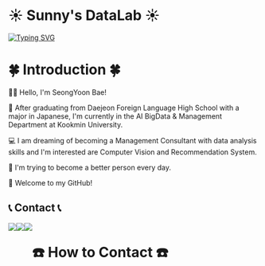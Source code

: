 # ☀️ Sunny's DataLab ☀️
<a href="https://git.io/typing-svg"><img src="https://readme-typing-svg.demolab.com?font=Playfair+Display&weight=900&size=60&duration=2000&pause=2000&color=0775FF&background=FFF40000&center=true&vCenter=true&multiline=true&random=false&width=900&height=200&lines=Welcome+to+Sunny's+Github!;%E7%A7%81%E3%81%AE%E3%82%AE%E3%83%83%E3%83%88%E3%83%8F%E3%83%96%E3%81%B8%E3%82%88%E3%81%86%E3%81%93%E3%81%9D!" alt="Typing SVG" /></a>

# 🍀 Introduction 🍀

👋🏻 Hello, I'm SeongYoon Bae! 

🏫 After graduating from Daejeon Foreign Language High School with a major in Japanese, 
I'm currently in the AI BigData & Management Department at Kookmin University. 

💻 I am dreaming of becoming a Management Consultant with data analysis skills 
and I'm interested are Computer Vision and Recommendation System. 

💬 I'm trying to become a better person every day. 

💜 Welcome to my GitHub!
## 📞 Contact 📞
<div style="display:flex; flex-direction:row;">
    <a href="mailto:sunabc1023@kookmin.ac.kr">
        <img src="https://img.shields.io/badge/
        Gmail-EA4335?style=for-the-badge&logo=Gmail&logoColor=white"> 
    </a>
    <a href="https://www.instagram.com/bbi_s2_idd">
        <img src="https://img.shields.io/badge/
        Instagram-E4405F?style=for-the-badge&logo=Instagram&logoColor=white"> 
    </a>
   <a href="https://sunnybae1023.tistory.com/" target="_blank">
     <img src="https://img.shields.io/badge/#000000?style=flat-square&logo=tistory&logoColor=white"/>
   </a>

# ☎️ How to Contact ☎️
